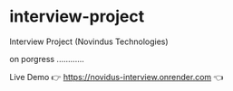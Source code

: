 # interview-project

Interview Project (Novindus Technologies)


on porgress ............




Live Demo 👉 https://novidus-interview.onrender.com 👈
